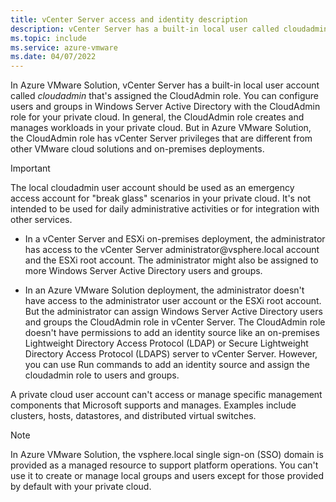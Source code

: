 ```yaml
---
title: vCenter Server access and identity description
description: vCenter Server has a built-in local user called cloudadmin and is assigned the CloudAdmin role.
ms.topic: include
ms.service: azure-vmware
ms.date: 04/07/2022
---
```


<!-- used in concepts-run-commands.md and tutorial-configure-identity-source.md -->

In Azure VMware Solution, vCenter Server has a built-in local user account called *cloudadmin* that's assigned the CloudAdmin role. You can configure users and groups in Windows Server Active Directory with the CloudAdmin role for your private cloud. In general, the CloudAdmin role creates and manages workloads in your private cloud. But in Azure VMware Solution, the CloudAdmin role has vCenter Server privileges that are different from other VMware cloud solutions and on-premises deployments.

> [!IMPORTANT]
> The local cloudadmin user account should be used as an emergency access account for "break glass" scenarios in your private cloud. It's not intended to be used for daily administrative activities or for integration with other services.

- In a vCenter Server and ESXi on-premises deployment, the administrator has access to the vCenter Server administrator\@vsphere.local account and the ESXi root account. The administrator might also be assigned to more Windows Server Active Directory users and groups.

- In an Azure VMware Solution deployment, the administrator doesn't have access to the administrator user account or the ESXi root account. But the administrator can assign Windows Server Active Directory users and groups the CloudAdmin role in vCenter Server. The CloudAdmin role doesn't have permissions to add an identity source like an on-premises Lightweight Directory Access Protocol (LDAP) or Secure Lightweight Directory Access Protocol (LDAPS) server to vCenter Server. However, you can use Run commands to add an identity source and assign the cloudadmin role to users and groups.

A private cloud user account can't access or manage specific management components that Microsoft supports and manages. Examples include clusters, hosts, datastores, and distributed virtual switches.

> [!NOTE]
> In Azure VMware Solution, the vsphere.local single sign-on (SSO) domain is provided as a managed resource to support platform operations. You can't use it to create or manage local groups and users except for those provided by default with your private cloud.
